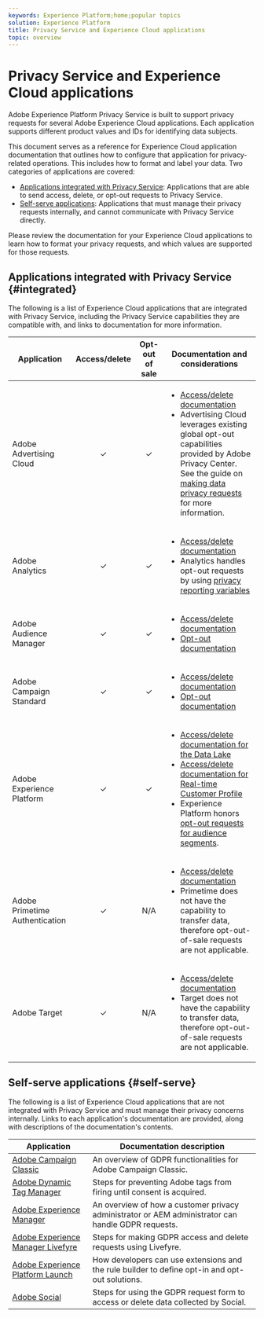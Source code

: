 ```yaml
---
keywords: Experience Platform;home;popular topics
solution: Experience Platform
title: Privacy Service and Experience Cloud applications
topic: overview
---
```


# Privacy Service and Experience Cloud applications

Adobe Experience Platform Privacy Service is built to support privacy requests for several Adobe Experience Cloud applications. Each application supports different product values and IDs for identifying data subjects.

This document serves as a reference for Experience Cloud application documentation that outlines how to configure that application for privacy-related operations. This includes how to format and label your data. Two categories of applications are covered:

* [Applications integrated with Privacy Service](#integrated): Applications that are able to send access, delete, or opt-out requests to Privacy Service.
* [Self-serve applications](#self-serve): Applications that must manage their privacy requests internally, and cannot communicate with Privacy Service directly.

Please review the documentation for your Experience Cloud applications to learn how to format your privacy requests, and which values are supported for those requests.

## Applications integrated with Privacy Service {#integrated}

The following is a list of Experience Cloud applications that are integrated with Privacy Service, including the Privacy Service capabilities they are compatible with, and links to documentation for more information.

Application | Access/delete | Opt-out of sale | Documentation and considerations
--- | :---: | :---: | ---
Adobe Advertising Cloud | ✓ | ✓ | <ul><li>[Access/delete documentation](https://docs.adobe.com/content/help/en/advertising-cloud/all/privacy/ad-cloud-gdpr.html) </li><li>Advertising Cloud leverages existing global opt-out capabilities provided by Adobe Privacy Center. See the guide on [making data privacy requests](https://docs.adobe.com/content/help/en/audience-manager/user-guide/overview/data-privacy/data-privacy-requests.html#opt-out-requests) for more information.</li></ul>
Adobe Analytics | ✓ | ✓ | <ul><li>[Access/delete documentation](https://marketing.adobe.com/resources/help/en_US/analytics/gdpr/index.html)</li><li>Analytics handles opt-out requests by using [privacy reporting variables](https://docs.adobe.com/content/help/en/analytics/admin/data-governance/consent-variables.html)</li></ul>
Adobe Audience Manager | ✓ | ✓ | <ul><li>[Access/delete documentation](https://marketing.adobe.com/resources/help/en_US/aam/aam-gdpr.html)</li><li>[Opt-out documentation](https://docs.adobe.com/content/help/en/audience-manager/user-guide/features/declared-ids.html)</li></ul>
Adobe Campaign Standard | ✓ | ✓ | <ul><li>[Access/delete documentation](https://docs.campaign.adobe.com/doc/standard/getting_started/en/ACS_GDPR.html)</li><li>[Opt-out documentation](../segmentation/honoring-opt-outs.md)</li></ul>
Adobe Experience Platform | ✓ | ✓ | <ul><li>[Access/delete documentation for the Data Lake](../catalog/privacy.md)</li><li>[Access/delete documentation for Real-time Customer Profile](../profile/privacy.md)</li><li>Experience Platform honors [opt-out requests for audience segments](../segmentation/honoring-opt-outs.md).</li></ul>
Adobe Primetime Authentication | ✓ | N/A | <ul><li>[Access/delete documentation](http://tve.helpdocsonline.com/how-to-make-a-privacy-request)</li><li>Primetime does not have the capability to transfer data, therefore opt-out-of-sale requests are not applicable.</li></ul>
Adobe Target | ✓ | N/A | <ul><li>[Access/delete documentation](https://marketing.adobe.com/resources/help/en_US/target/target/privacy-and-general-data-protection-regulation.html)</li><li>Target does not have the capability to transfer data, therefore opt-out-of-sale requests are not applicable.</li></ul>

<!-- (To include once access/delete documentation is available)
Adobe Customer Attributes (CRS) | ✓ | N/A | <ul><li>Customer Attributes does not have the capability to transfer data, therefore opt-out-of-sale requests are not applicable.</li></ul>
-->

## Self-serve applications {#self-serve}

The following is a list of Experience Cloud applications that are not integrated with Privacy Service and must manage their privacy concerns internally. Links to each application's documentation are provided, along with descriptions of the documentation's contents.

| Application | Documentation description |
| ------- | ----------- |
| [Adobe Campaign Classic](https://docs.campaign.adobe.com/doc/AC/getting_started/EN/ACC_GDPR.html) | An overview of GDPR functionalities for Adobe Campaign Classic. |
| [Adobe Dynamic Tag Manager](https://marketing.adobe.com/resources/help/en_US/dtm/opt-in.html) | Steps for preventing Adobe tags from firing until consent is acquired. |
| [Adobe Experience Manager](https://helpx.adobe.com/experience-manager/6-4/managing/using/gdpr-compliance.html) | An overview of how a customer privacy administrator or AEM administrator can handle GDPR requests. |
| [Adobe Experience Manager Livefyre](https://marketing.adobe.com/resources/help/en_US/livefyre/c_gdpr_compliance.html) | Steps for making GDPR access and delete requests using Livefyre. |
| [Adobe Experience Platform Launch](https://docs.adobelaunch.com/client-side-information/deploy-javascript-tags-to-opt-in-to-launch) | How developers can use extensions and the rule builder to define opt-in and opt-out solutions. |
| [Adobe Social](https://marketing.adobe.com/resources/help/en_US/social/c_gdpr-request.html) | Steps for using the GDPR request form to access or delete data collected by Social. |
